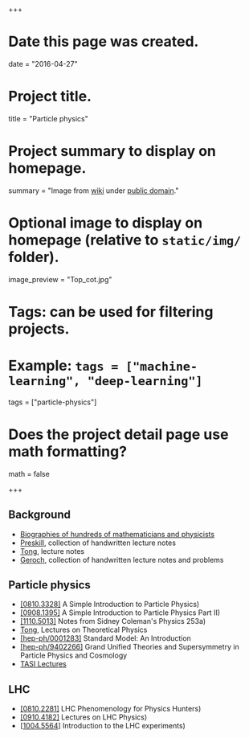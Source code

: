 +++
# Date this page was created.
date = "2016-04-27"

# Project title.
title = "Particle physics"

# Project summary to display on homepage.
summary = "Image from [wiki](https://upload.wikimedia.org/wikipedia/commons/d/da/Top_cot.jpg) under [public domain](https://commons.wikimedia.org/wiki/File:Top_cot.jpg)."

# Optional image to display on homepage (relative to `static/img/` folder).
image_preview = "Top_cot.jpg"

# Tags: can be used for filtering projects.
# Example: `tags = ["machine-learning", "deep-learning"]`
tags = ["particle-physics"]

# Does the project detail page use math formatting?
math = false

+++

## Background

* [Biographies of hundreds of mathematicians and physicists](http://www-history.mcs.st-and.ac.uk/)
* [Preskill](http://www.theory.caltech.edu/~preskill/notes.html), collection of handwritten lecture notes
* [Tong](http://www.damtp.cam.ac.uk/user/tong/teaching.html), lecture notes
* [Geroch](http://home.uchicago.edu/~geroch/), collection of handwritten lecture notes and problems


## Particle physics

* [[0810.3328]](http://arxiv.org/abs/0810.3328) A Simple Introduction to Particle Physics)
* [[0908.1395]](http://arxiv.org/abs/0908.1395) A Simple Introduction to Particle Physics Part II)
* [[1110.5013]](http://arxiv.org/abs/1110.5013) Notes from Sidney Coleman's Physics 253a)
* [Tong](http://www.damtp.cam.ac.uk/user/dt281/teaching.html), Lectures on Theoretical Physics
* [[hep-ph/0001283]](http://arxiv.org/abs/hep-ph/0001283) Standard Model: An Introduction
* [[hep-ph/9402266]](http://arxiv.org/abs/hep-ph/9402266) Grand Unified Theories and Supersymmetry in Particle Physics and Cosmology
* [TASI Lectures](http://inspirehep.net/search?ln=en&p=find+t+tasi&of=hb&action_search=Search)

##  LHC

* [[0810.2281]](http://arxiv.org/abs/0810.2281) LHC Phenomenology for Physics Hunters)
* [[0910.4182]](http://arxiv.org/abs/0910.4182) Lectures on LHC Physics)
* [[1004.5564](http://arxiv.org/abs/1004.5564)] Introduction to the LHC experiments)
